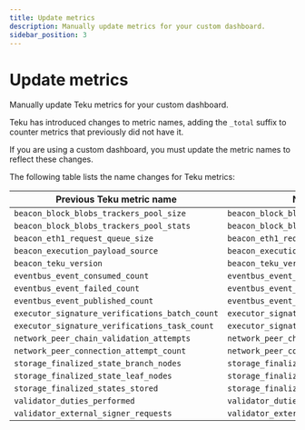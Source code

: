 ```yaml
---
title: Update metrics
description: Manually update metrics for your custom dashboard.
sidebar_position: 3
---
```


# Update metrics

Manually update Teku metrics for your custom dashboard.

Teku has introduced changes to metric names, adding the `_total` suffix to counter metrics that previously did not have it.

If you are using a custom dashboard, you must update the metric names to reflect these changes.  

The following table lists the name changes for Teku metrics:

| Previous Teku metric name                      | New Teku metric name                                 |
|------------------------------------------------|------------------------------------------------------|
| `beacon_block_blobs_trackers_pool_size`        | `beacon_block_blobs_trackers_pool_size_total`        |
| `beacon_block_blobs_trackers_pool_stats`       | `beacon_block_blobs_trackers_pool_stats_total`       |
| `beacon_eth1_request_queue_size`               | `beacon_eth1_request_queue_size_total`               |
| `beacon_execution_payload_source`              | `beacon_execution_payload_source_total`              |
| `beacon_teku_version`                          | `beacon_teku_version_total`                          |
| `eventbus_event_consumed_count`                | `eventbus_event_consumed_count_total`                |
| `eventbus_event_failed_count`                  | `eventbus_event_failed_count_total`                  |
| `eventbus_event_published_count`               | `eventbus_event_published_count_total`               |
| `executor_signature_verifications_batch_count` | `executor_signature_verifications_batch_count_total` |
| `executor_signature_verifications_task_count`  | `executor_signature_verifications_task_count_total`  |
| `network_peer_chain_validation_attempts`       | `network_peer_chain_validation_attempts_total`       |
| `network_peer_connection_attempt_count`        | `network_peer_connection_attempt_count_total`        |
| `storage_finalized_state_branch_nodes`         | `storage_finalized_state_branch_nodes_total`         |
| `storage_finalized_state_leaf_nodes`           | `storage_finalized_state_leaf_nodes_total`           |
| `storage_finalized_states_stored`              | `storage_finalized_states_stored_total`              |
| `validator_duties_performed`                   | `validator_duties_performed_total`                   |
| `validator_external_signer_requests`           | `validator_external_signer_requests_total`           |
